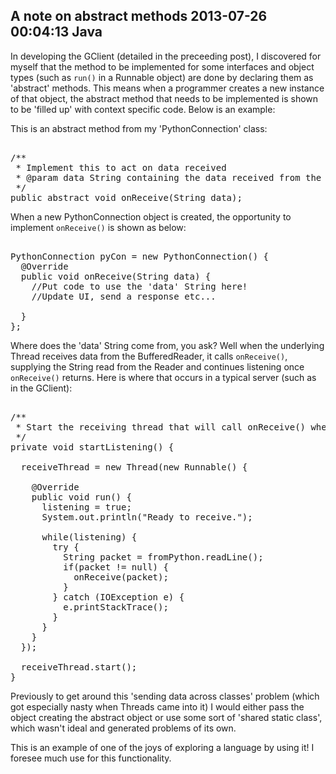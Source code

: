 A note on abstract methods
2013-07-26 00:04:13
Java
---

In developing the GClient (detailed in the preceeding post), I discovered for myself that the method to be implemented for some interfaces and object types (such as <code>run()</code> in a Runnable object) are done by declaring them as 'abstract' methods. This means when a programmer creates a new instance of that object, the abstract method that needs to be implemented is shown to be 'filled up' with context specific code. Below is an example:

This is an abstract method from my 'PythonConnection' class:

<!-- language="java" -->
<pre><div class="code-block">
/**
 * Implement this to act on data received
 * @param data String containing the data received from the remote python host
 */
public abstract void onReceive(String data);
</div></pre>

When a new PythonConnection object is created, the opportunity to implement <code>onReceive()</code> is shown as below:

<!-- language="java" -->
<pre><div class="code-block">
PythonConnection pyCon = new PythonConnection() {
  @Override
  public void onReceive(String data) {
    //Put code to use the 'data' String here!
    //Update UI, send a response etc...

  }
};
</div></pre>

Where does the 'data' String come from, you ask? Well when the underlying Thread receives data from the BufferedReader, it calls <code>onReceive()</code>, supplying the String read from the Reader and continues listening once <code>onReceive()</code> returns. Here is where that occurs in a typical server (such as in the GClient):

<!-- language="java" -->
<pre><div class="code-block">
/**
 * Start the receiving thread that will call onReceive() when it has data
 */
private void startListening() {

  receiveThread = new Thread(new Runnable() {

    @Override
    public void run() {
      listening = true;
      System.out.println("Ready to receive.");

      while(listening) {
        try {
          String packet = fromPython.readLine();
          if(packet != null) {
            onReceive(packet);
          }
        } catch (IOException e) {
          e.printStackTrace();
        }
      }
    }
  });

  receiveThread.start();
}
</div></pre>

Previously to get around this 'sending data across classes' problem (which got especially nasty when Threads came into it) I would either pass the object creating the abstract object or use some sort of 'shared static class', which wasn't ideal and generated problems of its own.

This is an example of one of the joys of exploring a language by using it! I foresee much use for this functionality.
